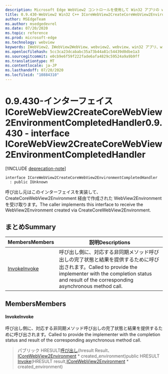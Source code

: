 ```yaml
---
description: Microsoft Edge WebView2 コントロールを使用して Win32 アプリの web コンテンツをホストする
title: 0.9.430-WebView2 Win32 C++ ICoreWebView2CreateCoreWebView2EnvironmentCompletedHandler
author: MSEdgeTeam
ms.author: msedgedevrel
ms.date: 07/20/2020
ms.topic: reference
ms.prod: microsoft-edge
ms.technology: webview
keywords: IWebView2、IWebView2WebView、webview2、webview、win32 アプリ、win32、edge、ICoreWebView2、ICoreWebView2Host、browser control、edge html
ms.openlocfilehash: 5cc3ca23dcababc35a73b44a81c54439d0dbe1a3
ms.sourcegitcommit: e0cb9e6f59f222fade6afa4829c59524a9a9b9ff
ms.translationtype: MT
ms.contentlocale: ja-JP
ms.lasthandoff: 07/20/2020
ms.locfileid: "10884310"
---
```

# <span data-ttu-id="82358-104">0.9.430-インターフェイス ICoreWebView2CreateCoreWebView2EnvironmentCompletedHandler</span><span class="sxs-lookup"><span data-stu-id="82358-104">0.9.430 - interface ICoreWebView2CreateCoreWebView2EnvironmentCompletedHandler</span></span> 

[!INCLUDE [deprecation-note](../../includes/deprecation-note.md)]

```
interface ICoreWebView2CreateCoreWebView2EnvironmentCompletedHandler
  : public IUnknown
```

<span data-ttu-id="82358-105">呼び出し元はこのインターフェイスを実装して、CreateCoreWebView2Environment 経由で作成された WebView2Environment を受け取ります。</span><span class="sxs-lookup"><span data-stu-id="82358-105">The caller implements this interface to receive the WebView2Environment created via CreateCoreWebView2Environment.</span></span>

## <span data-ttu-id="82358-106">まとめ</span><span class="sxs-lookup"><span data-stu-id="82358-106">Summary</span></span>

 <span data-ttu-id="82358-107">Members</span><span class="sxs-lookup"><span data-stu-id="82358-107">Members</span></span>                        | <span data-ttu-id="82358-108">説明</span><span class="sxs-lookup"><span data-stu-id="82358-108">Descriptions</span></span>
--------------------------------|---------------------------------------------
[<span data-ttu-id="82358-109">Invoke</span><span class="sxs-lookup"><span data-stu-id="82358-109">Invoke</span></span>](#invoke) | <span data-ttu-id="82358-110">呼び出し側に、対応する非同期メソッド呼び出しの完了状態と結果を提供するために呼び出されます。</span><span class="sxs-lookup"><span data-stu-id="82358-110">Called to provide the implementer with the completion status and result of the corresponding asynchronous method call.</span></span>

## <span data-ttu-id="82358-111">Members</span><span class="sxs-lookup"><span data-stu-id="82358-111">Members</span></span>

#### <span data-ttu-id="82358-112">Invoke</span><span class="sxs-lookup"><span data-stu-id="82358-112">Invoke</span></span> 

<span data-ttu-id="82358-113">呼び出し側に、対応する非同期メソッド呼び出しの完了状態と結果を提供するために呼び出されます。</span><span class="sxs-lookup"><span data-stu-id="82358-113">Called to provide the implementer with the completion status and result of the corresponding asynchronous method call.</span></span>

> <span data-ttu-id="82358-114">パブリック HRESULT[呼び出し](#invoke)(hresult Result、[ICoreWebView2Environment](ICoreWebView2Environment.md) \* created_environment)</span><span class="sxs-lookup"><span data-stu-id="82358-114">public HRESULT [Invoke](#invoke)(HRESULT result,[ICoreWebView2Environment](ICoreWebView2Environment.md) \* created_environment)</span></span>

